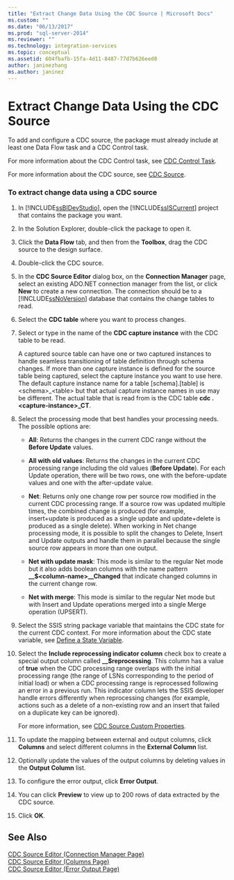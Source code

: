 ```yaml
---
title: "Extract Change Data Using the CDC Source | Microsoft Docs"
ms.custom: ""
ms.date: "06/13/2017"
ms.prod: "sql-server-2014"
ms.reviewer: ""
ms.technology: integration-services
ms.topic: conceptual
ms.assetid: 604fbafb-15fa-4d11-8487-77d7b626eed8
author: janinezhang
ms.author: janinez
---
```

# Extract Change Data Using the CDC Source
  To add and configure a CDC source, the package must already include at least one Data Flow task and a CDC Control task.  
  
 For more information about the CDC Control task, see [CDC Control Task](../control-flow/cdc-control-task.md).  
  
 For more information about the CDC source, see [CDC Source](cdc-source.md).  
  
### To extract change data using a CDC source  
  
1.  In [!INCLUDE[ssBIDevStudio](../../includes/ssbidevstudio-md.md)], open the [!INCLUDE[ssISCurrent](../../includes/ssiscurrent-md.md)] project that contains the package you want.  
  
2.  In the Solution Explorer, double-click the package to open it.  
  
3.  Click the **Data Flow** tab, and then from the **Toolbox**, drag the CDC source to the design surface.  
  
4.  Double-click the CDC source.  
  
5.  In the **CDC Source Editor** dialog box, on the **Connection Manager** page, select an existing ADO.NET connection manager from the list, or click **New** to create a new connection. The connection should be to a [!INCLUDE[ssNoVersion](../../includes/ssnoversion-md.md)] database that contains the change tables to read.  
  
6.  Select the **CDC table** where you want to process changes.  
  
7.  Select or type in the name of the **CDC capture instance** with the CDC table to be read.  
  
     A captured source table can have one or two captured instances to handle seamless transitioning of table definition through schema changes. If more than one capture instance is defined for the source table being captured, select the capture instance you want to use here. The default capture instance name for a table [schema].[table] is \<schema>_\<table> but that actual capture instance names in use may be different. The actual table that is read from is the CDC table **cdc .\<capture-instance>_CT**.  
  
8.  Select the processing mode that best handles your processing needs. The possible options are:  
  
    -   **All**: Returns the changes in the current CDC range without the **Before Update** values.  
  
    -   **All with old values**: Returns the changes in the current CDC processing range including the old values (**Before Update**). For each Update operation, there will be two rows, one with the before-update values and one with the after-update value.  
  
    -   **Net**: Returns only one change row per source row modified in the current CDC processing range. If a source row was updated multiple times, the combined change is produced (for example, insert+update is produced as a single update and update+delete is produced as a single delete). When working in Net change processing mode, it is possible to split the changes to Delete, Insert and Update outputs and handle them in parallel because the single source row appears in more than one output.  
  
    -   **Net with update mask**: This mode is similar to the regular Net mode but it also adds boolean columns with the name pattern **__$\<column-name>\__Changed** that indicate changed columns in the current change row.  
  
    -   **Net with merge**: This mode is similar to the regular Net mode but with Insert and Update operations merged into a single Merge operation (UPSERT).  
  
9. Select the SSIS string package variable that maintains the CDC state for the current CDC context. For more information about the CDC state variable, see [Define a State Variable](define-a-state-variable.md).  
  
10. Select the **Include reprocessing indicator column** check box to create a special output column called **__$reprocessing**. This column has a value of **true** when the CDC processing range overlaps with the initial processing range (the range of LSNs corresponding to the period of initial load) or when a CDC processing range is reprocessed following an error in a previous run. This indicator column lets the SSIS developer handle errors differently when reprocessing changes (for example, actions such as a delete of a non-existing row and an insert that failed on a duplicate key can be ignored).  
  
     For more information, see [CDC Source Custom Properties](cdc-source-custom-properties.md).  
  
11. To update the mapping between external and output columns, click **Columns** and select different columns in the **External Column** list.  
  
12. Optionally update the values of the output columns by deleting values in the **Output Column** list.  
  
13. To configure the error output, click **Error Output**.  
  
14. You can click **Preview** to view up to 200 rows of data extracted by the CDC source.  
  
15. Click **OK**.  
  
## See Also  
 [CDC Source Editor &#40;Connection Manager Page&#41;](../cdc-source-editor-connection-manager-page.md)   
 [CDC Source Editor &#40;Columns Page&#41;](../cdc-source-editor-columns-page.md)   
 [CDC Source Editor &#40;Error Output Page&#41;](../cdc-source-editor-error-output-page.md)  
  
  
